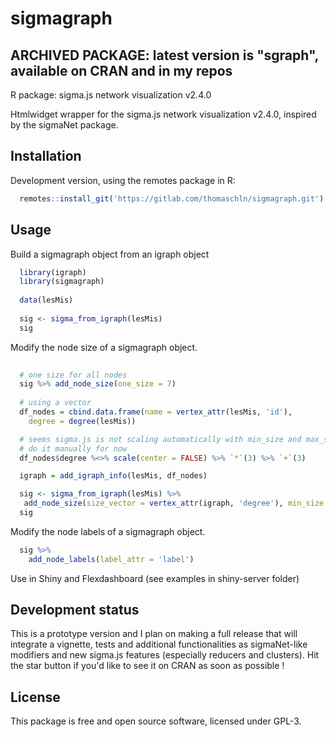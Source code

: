 # sigmagraph

## ARCHIVED PACKAGE: latest version is "sgraph", available on CRAN and in my repos

R package: sigma.js network visualization v2.4.0

Htmlwidget wrapper for the sigma.js network visualization v2.4.0, inspired by the sigmaNet package.

## Installation

Development version, using the remotes package in R:

```r
  remotes::install_git('https://gitlab.com/thomaschln/sigmagraph.git')
```

## Usage

Build a sigmagraph object from an igraph object

```r
  library(igraph)
  library(sigmagraph)
 
  data(lesMis)
 
  sig <- sigma_from_igraph(lesMis)
  sig
```

Modify the node size of a sigmagraph object.

```r
 
  # one size for all nodes
  sig %>% add_node_size(one_size = 7)
 
  # using a vector
  df_nodes = cbind.data.frame(name = vertex_attr(lesMis, 'id'),
    degree = degree(lesMis))

  # seems sigma.js is not scaling automatically with min_size and max_size
  # do it manually for now
  df_nodes$degree %<>% scale(center = FALSE) %>% `*`(3) %>% `+`(3)

  igraph = add_igraph_info(lesMis, df_nodes)

  sig <- sigma_from_igraph(lesMis) %>%
   add_node_size(size_vector = vertex_attr(igraph, 'degree'), min_size = 3, max_size = 8)
  sig
```

Modify the node labels of a sigmagraph object.

```r
  sig %>%
    add_node_labels(label_attr = 'label')
```

Use in Shiny and Flexdashboard (see examples in shiny-server folder)

## Development status

This is a prototype version and I plan on making a full release that will
integrate a vignette, tests and additional functionalities as sigmaNet-like
modifiers and new sigma.js features (especially reducers and clusters).
Hit the star button if you'd like to see it on CRAN as soon as possible !

## License

This package is free and open source software, licensed under GPL-3.
